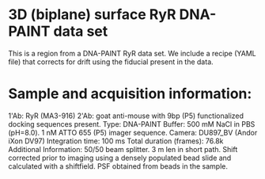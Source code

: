 # 3D (biplane) surface RyR DNA-PAINT data set #

This is a region from a DNA-PAINT RyR data set. We include a recipe (YAML file) that corrects for drift using the fiducial present in the data. 

# Sample and acquisition information: #

1'Ab: RyR (MA3-916)
2'Ab: goat anti-mouse with 9bp (P5) functionalized docking sequences present.
Type: DNA-PAINT
Buffer: 500 mM NaCl in PBS (pH=8.0). 1 nM ATTO 655 (P5) imager sequence.
Camera: DU897_BV (Andor iXon DV97)
Integration time:  100 ms
Total duration (frames): 76.8k 
Additional Information: 50/50 beam splitter. 3 m len in short path. Shift corrected prior to imaging using a densely populated bead slide and calculated with a shiftfield. PSF obtained from beads in the sample.